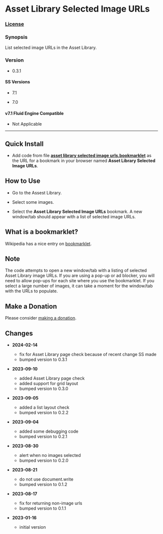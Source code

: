 # Asset Library Selected Image URLs

### [License][1]

### Synopsis

List selected image URLs in the Asset Library.

### Version

  * 0.3.1

#### SS Versions

  * 7.1
  
  * 7.0

#### v7.1 Fluid Engine Compatible

  * Not Applicable

---

## Quick Install

* Add code from file **[asset library selected image urls.bookmarklet][2]** as
  the URL for a bookmark in your browser named **Asset Library Selected Image
  URLs**.

## How to Use

* Go to the Assest Library.

* Select some images.

* Select the **Asset Library Selected Image URLs** bookmark. A new window/tab
  should appear with a list of selected image URLs.

## What is a bookmarklet?

Wikipedia has a nice entry on [bookmarklet][3].

## Note

The code attempts to open a new window/tab with a listing of selected Asset
Library image URLs. If you are using a pop-up or ad blocker, you will need to
allow pop-ups for each site where you use the bookmarklet. If you select a large
number of images, it can take a moment for the window/tab with the URLs to
populate.

## Make a Donation

Please consider [making a donation][4].

## Changes

* **2024-02-14**

  * fix for Asset Library page check because of recent change SS made
  * bumped version to 0.3.1
  
* **2023-09-10**

  * added Asset Library page check
  * added support for grid layout
  * bumped version to 0.3.0
  
* **2023-09-05**

  * added a list layout check
  * bumped version to 0.2.2
  
* **2023-09-04**

  * added some debugging code
  * bumped version to 0.2.1
  
* **2023-08-30**

  * alert when no images selected
  * bumped version to 0.2.0
  
* **2023-08-21**

  * do not use document.write
  * bumped version to 0.1.2
  
* **2023-08-17**

  * fix for returning non-image urls
  * bumped version to 0.1.1
  
* **2023-01-16**

  * initial version

[1]: https://github.com/tomsWebConsulting/twcsl/blob/main/LICENSE.txt#L1
[2]: asset%20library%20selected%20image%20urls.bookmarklet#L1
[3]: https://en.wikipedia.org/wiki/Bookmarklet
[4]: https://github.com/tomsWebConsulting/twcsl#make-a-donation
